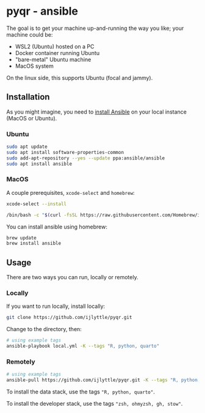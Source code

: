# pyqr - ansible

The goal is to get your machine up-and-running the way you like; your machine could be:

  - WSL2 (Ubuntu) hosted on a PC
  - Docker container running Ubuntu
  - "bare-metal" Ubuntu machine
  - MacOS system

On the linux side, this supports Ubuntu (focal and jammy).

## Installation

As you might imagine, you need to [install Ansible](https://docs.ansible.com/ansible/latest/installation_guide/installation_distros.html) on your local instance (MacOS or Ubuntu).

### Ubuntu

```bash
sudo apt update
sudo apt install software-properties-common
sudo add-apt-repository --yes --update ppa:ansible/ansible
sudo apt install ansible
```

### MacOS

A couple prerequisites, `xcode-select` and `homebrew`:

```bash
xcode-select --install
```

```bash
/bin/bash -c "$(curl -fsSL https://raw.githubusercontent.com/Homebrew/install/fc4a19b38608451cabe6ceaa8ffb4fa1300854c8/install.sh)"
```

You can install ansible using homebrew:

```bash
brew update
brew install ansible
```

## Usage

There are two ways you can run, locally or remotely.

### Locally

If you want to run locally, install locally: 

```bash
git clone https://github.com/ijlyttle/pyqr.git
```

Change to the directory, then:

```bash
# using example tags
ansible-playbook local.yml -K --tags "R, python, quarto"
```

### Remotely

```bash
# using example tags
ansible-pull https://github.com/ijlyttle/pyqr.git -K --tags "R, python, quarto"
```

To install the data stack, use the tags `"R, python, quarto"`.

To install the developer stack, use the tags `"zsh, ohmyzsh, gh, stow"`.

